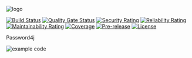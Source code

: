 ![logo](https://i.imgur.com/BAAwsxr.png "Password4j logo")

[![Build Status](https://travis-ci.org/firaja/password4j.svg?branch=master)](https://travis-ci.org/firaja/password4j)
[![Quality Gate Status](https://sonarcloud.io/api/project_badges/measure?project=firaja_password4j&metric=alert_status)](https://sonarcloud.io/dashboard?id=firaja_password4j)
[![Security Rating](https://sonarcloud.io/api/project_badges/measure?project=firaja_password4j&metric=security_rating)](https://sonarcloud.io/dashboard?id=firaja_password4j)
[![Reliability Rating](https://sonarcloud.io/api/project_badges/measure?project=firaja_password4j&metric=reliability_rating)](https://sonarcloud.io/dashboard?id=firaja_password4j)
[![Maintainability Rating](https://sonarcloud.io/api/project_badges/measure?project=firaja_password4j&metric=sqale_rating)](https://sonarcloud.io/dashboard?id=firaja_password4j)
[![Coverage](https://sonarcloud.io/api/project_badges/measure?project=firaja_password4j&metric=coverage)](https://sonarcloud.io/dashboard?id=firaja_password4j)
[![Pre-release](https://img.shields.io/github/v/tag/firaja/password4j?include_prereleases&label=pre-release)](https://img.shields.io/github/v/tag/firaja/password4j?include_prereleases&label=pre-release)
[![License](https://img.shields.io/badge/License-Apache%202.0-blue.svg)](https://opensource.org/licenses/Apache-2.0)

Password4j 

![example code](https://i.imgur.com/tvUDOnW.png)

